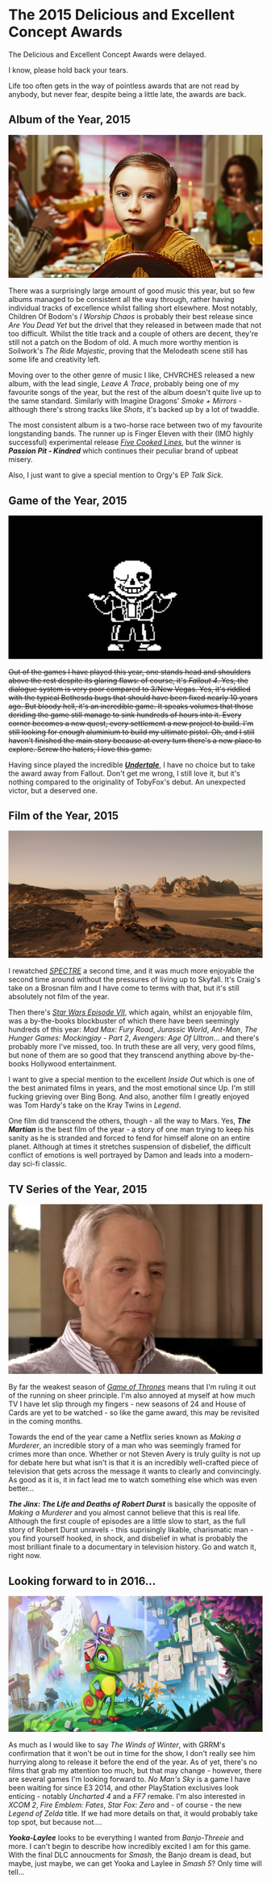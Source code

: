 # The 2015 Delicious and Excellent Concept Awards

The Delicious and Excellent Concept Awards were delayed.

I know, please hold back your tears.

Life too often gets in the way of pointless awards that are not read by anybody, but never fear, despite being a little late, the awards are back.

## Album of the Year, 2015

![Passion Pit - Kindred](/assets/awards/2015/kindred.png)

There was a surprisingly large amount of good music this year, but so few albums managed to be consistent all the way through, rather having individual tracks of excellence whilst falling short elsewhere. Most notably, Children Of Bodom's *I Worship Chaos* is probably their best release since *Are You Dead Yet* but the drivel that they released in between made that not too difficult. Whilst the title track and a couple of others are decent, they're still not a patch on the Bodom of old. A much more worthy mention is Soilwork's *The Ride Majestic*, proving that the Melodeath scene still has some life and creativity left.

Moving over to the other genre of music I like, CHVRCHES released a new album, with the lead single, *Leave A Trace*, probably being one of my favourite songs of the year, but the rest of the album doesn't quite live up to the same standard. Similarly with Imagine Dragons' *Smoke + Mirrors* - although there's strong tracks like *Shots*, it's backed up by a lot of twaddle.

The most consistent album is a two-horse race between two of my favourite longstanding bands. The runner up is Finger Eleven with their (IMO highly successful) experimental release *[Five Cooked Lines](/blog/five-crooked-lines)*, but the winner is **_Passion Pit - Kindred_** which continues their peculiar brand of upbeat misery.

Also, I just want to give a special mention to Orgy's EP *Talk Sick*.

## Game of the Year, 2015

![Undertale](/assets/awards/2015/undertale.png)

~~Out of the games I have played this year, one stands head and shoulders above the rest despite its glaring flaws: of course, it's *Fallout 4*. Yes, the dialogue system is very poor compared to 3/New Vegas. Yes, it's riddled with the typical Bethesda bugs that should have been fixed nearly 10 years ago. But bloody hell, it's an incredible game. It speaks volumes that those deriding the game still manage to sink hundreds of hours into it. Every corner becomes a new quest, every settlement a new project to build. I'm still looking for enough aluminium to build my ultimate pistol. Oh, and I still haven't finished the main story because at every turn there's a new place to explore. Screw the haters, I love this game.~~

Having since played the incredible **_[Undertale](/blog/undertale)_**, I have no choice but to take the award away from Fallout. Don't get me wrong, I still love it, but it's nothing compared to the originality of TobyFox's debut. An unexpected victor, but a deserved one.

## Film of the Year, 2015

![The Martian](/assets/awards/2015/the-martian.jpg)

I rewatched *[SPECTRE](/blogalongabond/spectre)* a second time, and it was much more enjoyable the second time around without the pressures of living up to Skyfall. It's Craig's take on a Brosnan film and I have come to terms with that, but it's still absolutely not film of the year.

Then there's *[Star Wars Episode VII](/blog/the-force-awakens)*, which again, whilst an enjoyable film, was a by-the-books blockbuster of which there have been seemingly hundreds of this year: *Mad Max: Fury Road*, *Jurassic World*, *Ant-Man*, *The Hunger Games: Mockingjay - Part 2*, *Avengers: Age Of Ultron*... and there's probably more I've missed, too. In truth these are all very, very good films, but none of them are so good that they transcend anything above by-the-books Hollywood entertainment.

I want to give a special mention to the excellent *Inside Out* which is one of the best animated films in years, and the most emotional since Up. I'm still fucking grieving over Bing Bong. And also, another film I greatly enjoyed was Tom Hardy's take on the Kray Twins in *Legend*.

One film did transcend the others, though - all the way to Mars. Yes, **_The Martian_** is the best film of the year - a story of one man trying to keep his sanity as he is stranded and forced to fend for himself alone on an entire planet. Although at times it stretches suspension of disbelief, the difficult conflict of emotions is well portrayed by Damon and leads into a modern-day sci-fi classic.

## TV Series of the Year, 2015

![The Jinx: The Life and Deaths of Robert Durst](/assets/awards/2015/the-jinx.jpg)

By far the weakest season of *[Game of Thrones](/blog/game-of-thrones-s5)* means that I'm ruling it out of the running on sheer principle. I'm also annoyed at myself at how much TV I have let slip through my fingers - new seasons of 24 and House of Cards are yet to be watched - so like the game award, this may be revisited in the coming months.

Towards the end of the year came a Netflix series known as *Making a Murderer*, an incredible story of a man who was seemingly framed for crimes more than once. Whether or not Steven Avery is truly guilty is not up for debate here but what isn't is that it is an incredibly well-crafted piece of television that gets across the message it wants to clearly and convincingly. As good as it is, it in fact lead me to watch something else which was even better...

**_The Jinx: The Life and Deaths of Robert Durst_** is basically the opposite of *Making a Murderer* and you almost cannot believe that this is real life. Although the first couple of episodes are a little slow to start, as the full story of Robert Durst unravels - this suprisingly likable, charismatic man - you find yourself hooked, in shock, and disbelief in what is probably the most brilliant finale to a documentary in television history. Go and watch it, right now.

## Looking forward to in 2016...

![Yooka-Laylee](/assets/awards/2015/yooka-laylee.png)

As much as I would like to say *The Winds of Winter*, with GRRM's confirmation that it won't be out in time for the show, I don't really see him hurrying along to release it before the end of the year.  As of yet, there's no films that grab my attention too much, but that may change - however, there are several games I'm looking forward to. *No Man's Sky* is a game I have been waiting for since E3 2014, and other PlayStation exclusives look enticing - notably *Uncharted 4* and a *FF7* remake. I'm also interested in *XCOM 2*, *Fire Emblem: Fates*, *Star Fox: Zero* and - of course - the new *Legend of Zelda* title. If we had more details on that, it would probably take top spot, but because not....

**_Yooka-Laylee_** looks to be everything I wanted from *Banjo-Threeie* and more. I can't begin to describe how incredibly excited I am for this game. With the final DLC annoucments for *Smash*, the Banjo dream is dead, but maybe, just maybe, we can get Yooka and Laylee in *Smash 5*? Only time will tell...